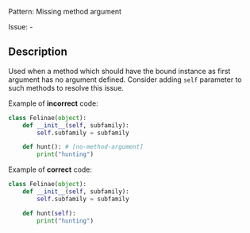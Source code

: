 Pattern: Missing method argument

Issue: -

## Description

Used when a method which should have the bound instance as first argument has no argument defined. Consider adding `self` parameter to such methods to resolve this issue.


Example of **incorrect** code:

```python
class Felinae(object):
    def __init__(self, subfamily):
        self.subfamily = subfamily

    def hunt(): # [no-method-argument]
        print("hunting") 
```

Example of **correct** code:

```python
class Felinae(object):
    def __init__(self, subfamily):
        self.subfamily = subfamily

    def hunt(self):
        print("hunting") 
```
